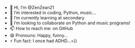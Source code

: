 - 👋 Hi, I’m @ZenZean21
- 👀 I’m interested in coding, Python, music...
- 🌱 I’m currently learning at secondary
- 💞️ I’m looking to collaborate on Python and music programs!
- 📫 How to reach me: on GitHub
- 😄 Pronouns: Happy, funny...
- ⚡ Fun fact: I once had ADHD...=))

<!---
ZenZean21/ZenZean21 is a ✨ special ✨ repository because its `README.md` (this file) appears on your GitHub profile.
You can click the Preview link to take a look at your changes.
--->
